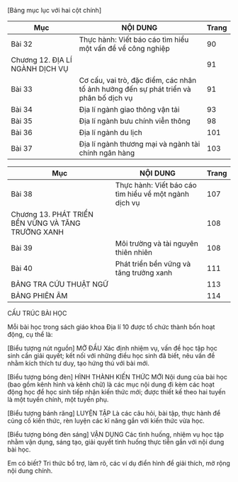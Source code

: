 [Bảng mục lục với hai cột chính]

Mục | NỘI DUNG | Trang
--- | --- | ---
Bài 32 | Thực hành: Viết báo cáo tìm hiểu một vấn đề về công nghiệp | 90
Chương 12. ĐỊA LÍ NGÀNH DỊCH VỤ | | 91
Bài 33 | Cơ cấu, vai trò, đặc điểm, các nhân tố ảnh hưởng đến sự phát triển và phân bố dịch vụ | 91
Bài 34 | Địa lí ngành giao thông vận tải | 93
Bài 35 | Địa lí ngành bưu chính viễn thông | 98
Bài 36 | Địa lí ngành du lịch | 101
Bài 37 | Địa lí ngành thương mại và ngành tài chính ngân hàng | 103

Mục | NỘI DUNG | Trang
--- | --- | ---
Bài 38 | Thực hành: Viết báo cáo tìm hiểu về một ngành dịch vụ | 107
Chương 13. PHÁT TRIỂN BỀN VỮNG VÀ TĂNG TRƯỞNG XANH | | 108
Bài 39 | Môi trường và tài nguyên thiên nhiên | 108
Bài 40 | Phát triển bền vững và tăng trưởng xanh | 111
BẢNG TRA CỨU THUẬT NGỮ | | 113
BẢNG PHIÊN ÂM | | 114

CẤU TRÚC BÀI HỌC

Mỗi bài học trong sách giáo khoa Địa lí 10 được tổ chức thành bốn hoạt động, cụ thể là:

[Biểu tượng nút nguồn] MỞ ĐẦU
Xác định nhiệm vụ, vấn đề học tập học sinh cần giải quyết; kết nối với những điều học sinh đã biết, nêu vấn đề nhằm kích thích tư duy, tạo hứng thú với bài mới.

[Biểu tượng bóng đèn] HÌNH THÀNH KIẾN THỨC MỚI
Nội dung của bài học (bao gồm kênh hình và kênh chữ) là các mục nội dung đi kèm các hoạt động học để học sinh tiếp nhận kiến thức mới; được thiết kế theo hai tuyến là một tuyến chính, một tuyến phụ.

[Biểu tượng bánh răng] LUYỆN TẬP
Là các câu hỏi, bài tập, thực hành để củng cố kiến thức, rèn luyện các kĩ năng gắn với kiến thức vừa học.

[Biểu tượng bóng đèn sáng] VẬN DỤNG
Các tình huống, nhiệm vụ học tập nhằm vận dụng, sáng tạo, giải quyết tình huống thực tiễn gắn với nội dung bài học.

Em có biết? Tri thức bổ trợ, làm rõ, các ví dụ điển hình để giải thích, mở rộng nội dung chính.